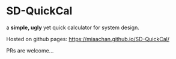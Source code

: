 # SD-QuickCal

a **simple, ugly** yet quick calculator for system design.

Hosted on github pages: https://miaachan.github.io/SD-QuickCal/

PRs are welcome...